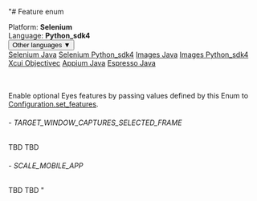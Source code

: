 "# Feature enum
<div class='platform-bar-container-div'><div class='platform-bar-div'>Platform:  <b> Selenium</b>
</div><div class='platform-bar-div'>Language: <b>Python_sdk4</b></div><div class='dropdown-button-container-div'><button class='sdk-language-dropdown-button'>Other languages ▼</button><div class='dropdown-content'>
<a href='../../selenium/java/feature'>Selenium Java</a>
<a href='../../selenium/python_sdk4/feature'>Selenium Python_sdk4</a>
<a href='../../images/java/feature'>Images Java</a>
<a href='../../images/python_sdk4/feature'>Images Python_sdk4</a>
<a href='../../xcui/objectivec/feature'>Xcui Objectivec</a>
<a href='../../appium/java/feature'>Appium Java</a>
<a href='../../espresso/java/feature'>Espresso Java</a>
</div></div><br /><br /></div>

Enable optional Eyes features by passing values defined by this Enum to [Configuration.set_features](./configuration#setfeatures-method). 
###### - TARGET_WINDOW_CAPTURES_SELECTED_FRAME 
 TBD TBD 
 ###### - SCALE_MOBILE_APP 
 TBD TBD 
 "
